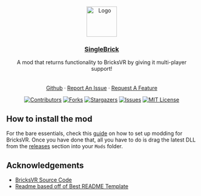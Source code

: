 <!--
This README.md template was NOT orginally created by me(notbeer)! This is a fork of:
https://github.com/othneildrew/Best-README-Template
-->


<!-- PROJECT LOGO -->
<br />
<p align="center">
<a href="https://github.com/BricksVR-Modding/BricksVR-Modding-Guide">
    <img src="https://avatars.githubusercontent.com/u/94014912?s=200&v=4" alt="Logo" width="80" height="80">
  </a>
  <h3 align="center"><u>SingleBrick</u></h3>

  <p align="center">
    A mod that returns functionality to BricksVR by giving it multi-player support!
    <br />
    <br />
    <br />
    <a href="https://github.com/BricksVR-Modding/SingleBrick">Github</a>
    ·
    <a href="https://github.com/BricksVR-Modding/SingleBrick/issues/new">Report An Issue</a>
    ·
    <a href="https://github.com/BricksVR-Modding/SingleBrick/issues/new">Request A Feature</a>
  </p>
</p>
<div align="center">

  [![Contributors][contributors-shield]][contributors-url]
  [![Forks][forks-shield]][forks-url]
  [![Stargazers][stars-shield]][stars-url]
  [![Issues][issues-shield]][issues-url]
  [![MIT License][license-shield]][license-url]
</div>

## How to install the mod

For the bare essentials, check this [guide](https://github.com/zakmasood/BricksVRModding) on how to set up modding for BricksVR. Once you have done that, all you have to do is drag the latest DLL from the [releases](https://github.com/BricksVR-Modding/SingleBrick/releases) section into your `Mods` folder.


## Acknowledgements

* [BricksVR Source Code](https://github.com/d12/bricksvr-game)
* [Readme based off of Best README Template](https://github.com/othneildrew/Best-README-Template)

[contributors-shield]: https://img.shields.io/github/contributors/BricksVR-Modding/SingleBrick.svg?style=for-the-badge
[contributors-url]: https://github.com/BricksVR-Modding/SingleBrick/graphs/contributors
[forks-shield]: https://img.shields.io/github/forks/BricksVR-Modding/SingleBrick.svg?style=for-the-badge
[forks-url]: https://github.com/https://github.com/BricksVR-Modding/SingleBrick/network/members
[stars-shield]: https://img.shields.io/github/stars/BricksVR-Modding/SingleBrick.svg?style=for-the-badge
[stars-url]: https://github.com/BricksVR-Modding/SingleBrickstargazers
[issues-shield]: https://img.shields.io/github/issues/BricksVR-Modding/SingleBrick.svg?style=for-the-badge
[issues-url]: https://github.com/BricksVR-Modding/SingleBrick
[license-shield]: https://img.shields.io/github/license/BricksVR-Modding/SingleBrick.svg?style=for-the-badge
[license-url]: https://github.com/BricksVR-Modding/SingleBrick/blob/master/LICENSE.md
